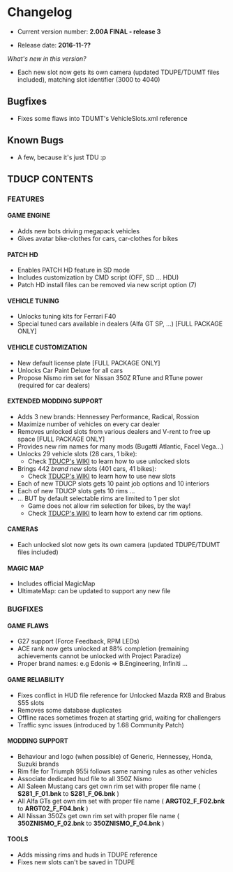 # Changelog

- Current version number: **2.00A FINAL - release 3**

- Release date: **2016-11-??**

*What's new in this version?*

- Each new slot now gets its own camera (updated TDUPE/TDUMT files included), matching slot identifier (3000 to 4040)

## Bugfixes
- Fixes some flaws into TDUMT's VehicleSlots.xml reference

## Known Bugs
- A few, because it's just TDU :p 


## TDUCP CONTENTS

### FEATURES

#### GAME ENGINE 
- Adds new bots driving megapack vehicles
- Gives avatar bike-clothes for cars, car-clothes for bikes


#### PATCH HD
- Enables PATCH HD feature in SD mode
- Includes customization by CMD script (OFF, SD ... HDU)
- Patch HD install files can be removed via new script option (7)


#### VEHICLE TUNING
- Unlocks tuning kits for Ferrari F40
- Special tuned cars available in dealers (Alfa GT SP, ...) [FULL PACKAGE ONLY]


#### VEHICLE CUSTOMIZATION
- New default license plate [FULL PACKAGE ONLY]
- Unlocks Car Paint Deluxe for all cars
- Propose Nismo rim set for Nissan 350Z RTune and RTune power (required for car dealers)


#### EXTENDED MODDING SUPPORT
- Adds 3 new brands: Hennessey Performance, Radical, Rossion
- Maximize number of vehicles on every car dealer
- Removes unlocked slots from various dealers and V-rent to free up space [FULL PACKAGE ONLY]
- Provides new rim names for many mods (Bugatti Atlantic, Facel Vega...)
- Unlocks 29 vehicle slots (28 cars, 1 bike):
    - Check [TDUCP's WIKI](https://github.com/djey47/tdu-cp/wiki/Vehicle-Slots) to learn how to use unlocked slots    
- Brings 442 *brand new* slots (401 cars, 41 bikes):
    - Check [TDUCP's WIKI](https://github.com/djey47/tdu-cp/wiki/Vehicle-Slots) to learn how to use new slots
- Each of new TDUCP slots gets 10 paint job options and 10 interiors
- Each of new TDUCP slots gets 10 rims ...
- ... BUT by default selectable rims are limited to 1 per slot 
    - Game does not allow rim selection for bikes, by the way!
    - Check [TDUCP's WIKI](https://github.com/djey47/tdu-cp/wiki/TDUF-Rims-Handling) to learn how to extend car rim options.


#### CAMERAS
- Each unlocked slot now gets its own camera (updated TDUPE/TDUMT files included)


#### MAGIC MAP
- Includes official MagicMap
- UltimateMap: can be updated to support any new file


### BUGFIXES

#### GAME FLAWS
- G27 support (Force Feedback, RPM LEDs)
- ACE rank now gets unlocked at 88% completion (remaining achievements cannot be unlocked with Project Paradize)
- Proper brand names: e.g Edonis => B.Engineering, Infiniti ...


#### GAME RELIABILITY
- Fixes conflict in HUD file reference for Unlocked Mazda RX8 and Brabus S55 slots
- Removes some database duplicates
- Offline races sometimes frozen at starting grid, waiting for challengers
- Traffic sync issues (introduced by 1.68 Community Patch) 


#### MODDING SUPPORT
- Behaviour and logo (when possible) of Generic, Hennessey, Honda, Suzuki brands
- Rim file for Triumph 955i follows same naming rules as other vehicles
- Associate dedicated hud file to all 350Z Nismo
- All Saleen Mustang cars get own rim set with proper file name ( **S281_F_01.bnk** to **S281_F_06.bnk** )
- All Alfa GTs get own rim set with proper file name ( **ARGT02_F_F02.bnk** to **ARGT02_F_F04.bnk** )
- All Nissan 350Zs get own rim set with proper file name ( **350ZNISMO_F_02.bnk** to **350ZNISMO_F_04.bnk** )


#### TOOLS
- Adds missing rims and huds in TDUPE reference
- Fixes new slots can't be saved in TDUPE

